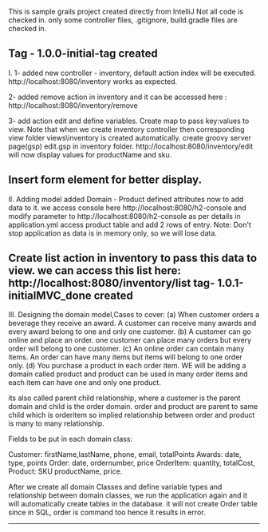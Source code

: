 This is sample grails project created directly from IntelliJ
Not all code is checked in. 
only some controller files, .gitignore, build.gradle files are checked in.

Tag - 1.0.0-initial-tag created
----------------------------------------------------------------
I.
1- added new controller - inventory, default action index will be executed.
http://localhost:8080/inventory works as expected.

2- added remove action in inventory and it can be accessed here :
http://localhost:8080/inventory/remove

3- add action edit and define variables. Create map to pass key:values to view. 
Note that when we create inventory controller then corresponding view folder views\inventory is created automatically.
create groovy server page(gsp) edit.gsp in  inventory folder.
http://localhost:8080/inventory/edit will now display values for productName and sku.

Insert form element for better display. 
----------------------------------------------------------------
II. Adding model 
added Domain - Product
defined  attributes 
now to add data to it. we access console here http://localhost:8080/h2-console and 
modify parameter to http://localhost:8080/h2-console as per details in application.yml
access product table and add 2 rows of entry. 
Note: Don't stop application as data is in memory only, so we will lose data. 

Create list action in inventory to pass this data to view.
we can access this list here: http://localhost:8080/inventory/list
tag- 1.0.1-initialMVC_done created
----------------------------------------------------------------
III. 
Designing the domain model,Cases to cover: 
(a) When customer orders a beverage they receive an award. 
    A customer can receive many awards and every award belong to one and only one customer.
(b) A customer can go online and place an order.
    one customer can place many orders but every order will belong to one customer. 
(c) An online order can contain many items. 
    An order can have many items but items will belong to one order only.
(d) You purchase a product in each order item. 
    WE will be adding a domain called product and product can be used in many order items and each item can have one and only one product. 
    
its also called parent child relationship, where a customer is the parent domain and child is the order domain. 
order and product are parent to same child which is orderitem so implied relationship  between order and product is many to many relationship. 

Fields to be put in each domain class: 

Customer: firstName,lastName, phone, email, totalPoints
Awards: date, type, points
Order: date, ordernumber, price
OrderItem: quantity, totalCost, 
Product: SKU productName, price. 

After we create all domain Classes and define variable types and relationship between domain classes, we run the application again and it will
automatically create tables in the database. 
it will not create Order table since in SQL, order is command too hence it results in error. 






    
----------------------------------------------------------------